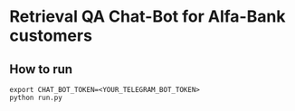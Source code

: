 # Retrieval QA Chat-Bot for Alfa-Bank customers
## How to run
~~~
export CHAT_BOT_TOKEN=<YOUR_TELEGRAM_BOT_TOKEN>
python run.py 
~~~
